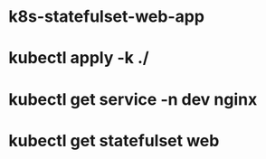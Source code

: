 # k8s-statefulset-web-app
# kubectl apply -k ./
# kubectl get service -n dev nginx
# kubectl get statefulset web

